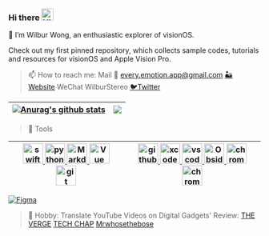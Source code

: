 ### Hi there <img src='https://qpluspicture.oss-cn-beijing.aliyuncs.com/6LjjQA/Hi.gif' alt='Hi' width="24"/>

🔭 I’m Wilbur Wong, an enthusiastic explorer of visionOS. 

Check out my first pinned repository, which collects sample codes, tutorials and resources for visionOS and Apple Vision Pro.
 
<!-- [![Wilbur's GitHub stats](https://github-readme-stats.vercel.app/api?username=castlewong&count_private=true&show_icons=true&theme=transparent)](https://github.com/anuraghazra/github-readme-stats) -->

<!-- > 👯 I’m looking to collaborate on Swift.
 My name's Wilbur Wong, an enthusiastic explorer of xrOS and SwiftUI.
 -->

> 📫 How to reach me: 
> Mail 📮 every.emotion.app@gmail.com
> [🏜 Website](https://castle.montaigne.io/) 
> WeChat WilburStereo
>  [🐦Twitter]() 

| <a href="https://github.com/anuraghazra/github-readme-stats"><img align="center" src="https://github-readme-stats.vercel.app/api?username=castlewong&show_icons=true&include_all_commits=true&theme=vue&hide_border=true" alt="Anurag's github stats" /></a> | <a href="https://github.com/castlewong/github-readme-stats"><img align="center" src="https://github-readme-stats.vercel.app/api/top-langs/?username=castlewong&layout=compact&theme=default&hide_border=true&langs_count=9&count_private=true" /></a> |
| ------------- | ------------- |


> 🔨 Tools

| <a href="https://github.com" target="_blank"> <img src="https://cdn.jsdelivr.net/gh/devicons/devicon/icons/swift/swift-original.svg" alt="swift" width="40" height="40"/> </a><a href="https://github.com" target="_blank"> <img src="https://cdn.jsdelivr.net/gh/devicons/devicon/icons/python/python-original.svg" alt="python" width="40" height="40"/> </a><a href="https://www.markdownguide.org/" target="_blank"> <img src="https://cdn.jsdelivr.net/gh/devicons/devicon/icons/markdown/markdown-original.svg" alt="Markdown" width="40" height="40"/> </a><a href="https://cn.vuejs.org/index.html" target="_blank"> <img src="https://cdn.jsdelivr.net/gh/devicons/devicon/icons/vuejs/vuejs-original.svg" alt="Vue" width="40" height="40"/> </a> <a href="https://git-scm.com/" target="_blank"> <img src="https://www.vectorlogo.zone/logos/git-scm/git-scm-icon.svg" alt="git" width="40" height="40"/> </a> | <a href="https://github.com" target="_blank"> <img src="https://cdn.jsdelivr.net/gh/devicons/devicon/icons/github/github-original.svg" alt="github" width="40" height="40"/> </a><a href="https://developer.apple.com/xcode/" target="_blank"> <img src="https://cdn.jsdelivr.net/gh/devicons/devicon/icons/xcode/xcode-original.svg" alt="xcode" width="40" height="40"/> </a><a href="https://code.visualstudio.com/" target="_blank"> <img src="https://cdn.jsdelivr.net/gh/devicons/devicon/icons/vscode/vscode-original.svg" alt="vscode" width="40" height="40"/> </a><a href="https://obsidian.md/" target="_blank"> <img src="https://obsidian.md/favicon.ico" alt="Obsidian" width="40" height="40"/> </a><a href="https://www.google.com/chrome/" target="_blank"> <img src="https://cdn.jsdelivr.net/gh/devicons/devicon/icons/chrome/chrome-original.svg" alt="chrome" width="40" height="40"/> </a><a href="https://www.postgresql.org" target="_blank"> <img src="https://cdn.jsdelivr.net/gh/devicons/devicon/icons/postgresql/postgresql-original.svg" alt="chrome" width="40" height="40"/> </a> |
| --- | --- |

<!-- Badges List: https://github.com/alexandresanlim/Badges4-README.md-Profile -->

<!-- [![Python](https://img.shields.io/badge/python-%2314354C.svg?style=for-the-badge&logo=python&logoColor=white)](https://github.com/python/cpython)  -->
[![Figma](https://img.shields.io/badge/Figma-F24E1E?style=for-the-badge&logo=figma&logoColor=white)](http://figma.com/)
<!-- [![Go](https://img.shields.io/badge/go-%2300ADD8.svg?style=for-the-badge&logo=go&logoColor=white)](https://github.com/golang/go) -->
<!-- [![Blender](https://img.shields.io/badge/blender-%23F5792A.svg?style=for-the-badge&logo=blender&logoColor=white)](https://www.blender.org/)
 -->

> 💬 Hobby: Translate YouTube Videos on Digital Gadgets' Review:
[THE VERGE](https://www.bilibili.com/video/BV1F8411b7TQ?share_source=copy_web&vd_source=fbfb2c6749d5593cae78115df25c5d18) [TECH CHAP](https://www.bilibili.com/video/BV1bh411x7Sy?share_source=copy_web&vd_source=fbfb2c6749d5593cae78115df25c5d18) [Mrwhosethebose](https://www.bilibili.com/video/BV1ui4y1E74o?share_source=copy_web&vd_source=fbfb2c6749d5593cae78115df25c5d18)
